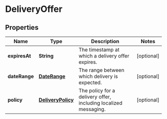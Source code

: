 
# DeliveryOffer

## Properties
Name | Type | Description | Notes
------------ | ------------- | ------------- | -------------
**expiresAt** | **String** | The timestamp at which a delivery offer expires. |  [optional]
**dateRange** | [**DateRange**](DateRange.md) | The range between which delivery is expected. |  [optional]
**policy** | [**DeliveryPolicy**](DeliveryPolicy.md) | The policy for a delivery offer, including localized messaging. |  [optional]



